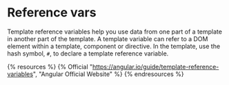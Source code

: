# Reference vars

Template reference variables help you use data from one part of a template in another part of the template. A template variable can refer to a DOM element within a template, component or directive. In the template, use the hash symbol, `#`, to declare a template reference variable.

{% resources %}
  {% Official "https://angular.io/guide/template-reference-variables", "Angular Official Website" %}
{% endresources %}
